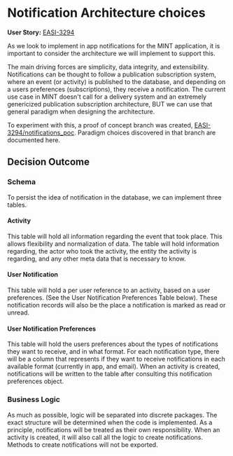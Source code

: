 # Notification Architecture choices

**User Story:** [EASI-3294](https://jiraent.cms.gov/browse/EASI-3294)

As we look to implement in app notifications for the MINT application, it is important to consider the architecture we will implement to support this.

The main driving forces are simplicity, data integrity, and extensibility. Notifications can be thought to follow a publication subscription system, where an event (or activity) is published to the database, and depending on a users preferences (subscriptions), they receive a notification. The current use case in MINT doesn't call for a delivery system and an extremely genericized publication subscription architecture, BUT we can use that general paradigm when designing the architecture. 


To experiment with this, a proof of concept branch was created, [EASI-3294/notifications_poc](https://github.com/CMS-Enterprise/mint-app/tree/EASI-3294/notifications_poc). Paradigm choices discovered in that branch are documented here.


## Decision Outcome

### Schema
To persist the idea of notification in the database, we can implement three tables. 

#### Activity
  This table will hold all information regarding the event that took place. This allows flexibility and normalization of data. The table will hold information regarding, the actor who took the activity, the entity the activity is regarding, and any other meta data that is necessary to know.

#### User Notification
  This table will hold a per user reference to an activity, based on a user preferences. (See the User Notification Preferences Table below). These notification records will also be the place a notification is marked as read or unread.


#### User Notification Preferences
  This table will hold the users preferences about the types of notifications they want to receive, and in what format. For each notification type, there will be a column that represents if they want to receive notifications in each available format (currently in app, and email). When an activity is created, notifications will be written to the table after consulting this notification preferences object.


### Business Logic
  As much as possible, logic will be separated into discrete packages. The exact structure will be determined when the code is implemented. As a principle, notifications will be treated as their own responsibility. When an activity is created, it will also call all the logic to create notifications. Methods to create notifications will not be exported.
